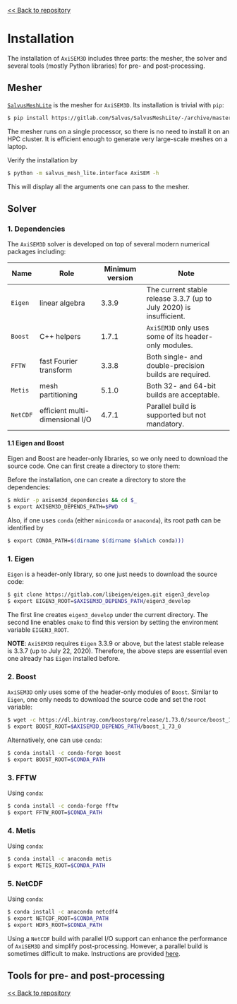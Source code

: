 [<< Back to repository](https://github.com/kuangdai/AxiSEM-3D)


# Installation
The installation of `AxiSEM3D` includes three parts: the mesher, the solver and several tools (mostly Python libraries) for pre- and post-processing.


## Mesher
[`SalvusMeshLite`](https://gitlab.com/Salvus/SalvusMeshLite) is the mesher for `AxiSEM3D`. Its installation is trivial with `pip`: 
```bash
$ pip install https://gitlab.com/Salvus/SalvusMeshLite/-/archive/master/SalvusMeshLite-master.zip
```
The mesher runs on a single processor, so there is no need to install it on an HPC cluster. It is efficient enough to generate very large-scale meshes on a laptop.

Verify the installation by
```bash
$ python -m salvus_mesh_lite.interface AxiSEM -h
```
This will display all the arguments one can pass to the mesher. 


## Solver

### 1. Dependencies

The `AxiSEM3D` solver is developed on top of several modern numerical packages including:

Name|Role|Minimum version|Note
--- | --- | ---|---
`Eigen` | linear algebra | 3.3.9 | The current stable release 3.3.7 (up to July 2020) is insufficient.
`Boost` | C++ helpers | 1.7.1 | `AxiSEM3D` only uses some of its header-only modules.
`FFTW` | fast Fourier transform | 3.3.8 | Both single- and double-precision builds are required.
`Metis` | mesh partitioning | 5.1.0 | Both 32- and 64-bit builds are acceptable.
`NetCDF` | efficient multi-dimensional I/O | 4.7.1 | Parallel build is supported but not mandatory.

#### 1.1 Eigen and Boost

Eigen and Boost are header-only libraries, so we only need to download the source code. One can first create a directory to store them:

 

Before the installation, one can create a directory to store the dependencies:
```bash
$ mkdir -p axisem3d_dependencies && cd $_
$ export AXISEM3D_DEPENDS_PATH=$PWD
```
Also, if one uses `conda` (either `miniconda` or `anaconda`), its root path can be identified by
```bash
$ export CONDA_PATH=$(dirname $(dirname $(which conda)))
```

### 1. Eigen
`Eigen` is a header-only library, so one just needs to download the source code:
```bash
$ git clone https://gitlab.com/libeigen/eigen.git eigen3_develop
$ export EIGEN3_ROOT=$AXISEM3D_DEPENDS_PATH/eigen3_develop
```
The first line creates `eigen3_develop` under the current directory. The second line enables `cmake` to find this version by setting the environment variable `EIGEN3_ROOT`.

<strong>NOTE</strong>: `AxiSEM3D` requires `Eigen` 3.3.9 or above, but the latest stable release is 3.3.7 (up to July 22, 2020). Therefore, the above steps are essential even one already has `Eigen` installed before.


### 2. Boost
`AxiSEM3D` only uses some of the header-only modules of `Boost`. Similar to `Eigen`, one only needs to download the source code and set the root variable:

```bash
$ wget -c https://dl.bintray.com/boostorg/release/1.73.0/source/boost_1_73_0.tar.bz2 -O - | tar -x
$ export BOOST_ROOT=$AXISEM3D_DEPENDS_PATH/boost_1_73_0
```

Alternatively, one can use `conda`: 
```bash
$ conda install -c conda-forge boost
$ export BOOST_ROOT=$CONDA_PATH
```


### 3. FFTW
Using `conda`:
```bash
$ conda install -c conda-forge fftw
$ export FFTW_ROOT=$CONDA_PATH
```

### 4. Metis
Using `conda`:
```bash
$ conda install -c anaconda metis
$ export METIS_ROOT=$CONDA_PATH
```

### 5. NetCDF
Using `conda`:
```bash
$ conda install -c anaconda netcdf4
$ export NETCDF_ROOT=$CONDA_PATH
$ export HDF5_ROOT=$CONDA_PATH
```
Using a `NetCDF` build with parallel I/O support can enhance the performance of `AxiSEM3D` and simplify post-processing. However, a parallel build is sometimes difficult to make. Instructions are provided [here](https://www.unidata.ucar.edu/software/netcdf/docs/getting_and_building_netcdf.html#build_parallel). 


## Tools for pre- and post-processing




[<< Back to repository](https://github.com/kuangdai/AxiSEM-3D)
<!--stackedit_data:
eyJoaXN0b3J5IjpbMTA3MjU3Mzg2LDE5NTQ0NTc1MjgsNjUxOD
MzNjMzLC0xMDgzNTM1MTAyLDc5MDc0NjM1MSw4Njg3OTY3NDcs
NzMzMTcwODI5LC05OTM5MDU2NzcsLTEzNjEzOTc5MzMsLTIxMT
Y2NDM4NDIsMTIxNDAyMTIyLC0xOTMyOTI0Mjc2LC02MzM3NzY5
NjQsLTEyNzkzNTQ5MTQsMTIxNjE5NzE0NSwtMTMyNzAyNjI1MC
wtMTM4MTk3NDM2OCw0NjY4NzA2ODIsLTE2NDcwNzg5MDksLTEz
ODM3NzAyMDZdfQ==
-->